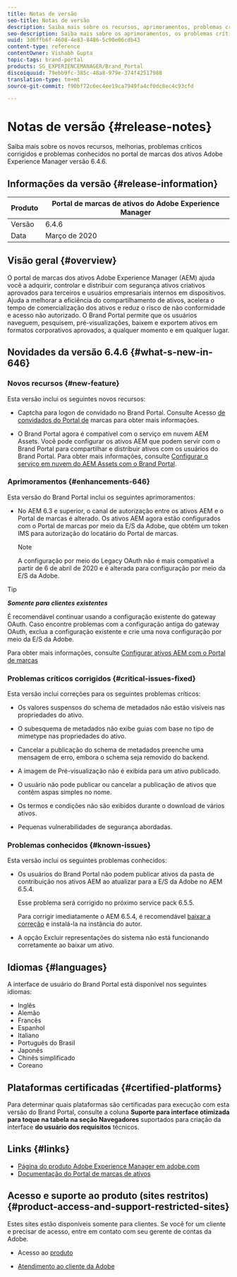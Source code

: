 ```yaml
---
title: Notas de versão
seo-title: Notas de versão
description: Saiba mais sobre os recursos, aprimoramentos, problemas críticos corrigidos e problemas conhecidos no portal de marcas dos ativos Adobe Experience Manager versão 6.4.6.
seo-description: Saiba mais sobre os aprimoramentos, os problemas críticos corrigidos e os problemas conhecidos no Adobe Experience Manager Assets Brand Portal 6.4.6.
uuid: 3d6ffb6f-4608-4e83-8486-5c90e06cdb43
content-type: reference
contentOwner: Vishabh Gupta
topic-tags: brand-portal
products: SG_EXPERIENCEMANAGER/Brand_Portal
discoiquuid: 79ebb9fc-385c-48a8-979e-374f42517988
translation-type: tm+mt
source-git-commit: f90bf72c6ec4ee19ca7949fa4cf0dc8ec4c93cfd

---
```



# Notas de versão {#release-notes}

Saiba mais sobre os novos recursos, melhorias, problemas críticos corrigidos e problemas conhecidos no portal de marcas dos ativos Adobe Experience Manager versão 6.4.6.

## Informações da versão {#release-information}

| Produto | Portal de marcas de ativos do Adobe Experience Manager |
|---|---|
| Versão | 6.4.6 |
| Data | Março de 2020 |

## Visão geral {#overview}

O portal de marcas dos ativos Adobe Experience Manager (AEM) ajuda você a adquirir, controlar e distribuir com segurança ativos criativos aprovados para terceiros e usuários empresariais internos em dispositivos. Ajuda a melhorar a eficiência do compartilhamento de ativos, acelera o tempo de comercialização dos ativos e reduz o risco de não conformidade e acesso não autorizado. O Brand Portal permite que os usuários naveguem, pesquisem, pré-visualizações, baixem e exportem ativos em formatos corporativos aprovados, a qualquer momento e em qualquer lugar.

## Novidades da versão 6.4.6 {#what-s-new-in-646}

### Novos recursos {#new-feature}

Esta versão inclui os seguintes novos recursos:

* Captcha para logon de convidado no Brand Portal. Consulte Acesso [de convidados do Portal de](../using/guest-access.md) marcas para obter mais informações.

* O Brand Portal agora é compatível com o serviço em nuvem AEM Assets. Você pode configurar os ativos AEM que podem servir com o Brand Portal para compartilhar e distribuir ativos com os usuários do Brand Portal.
Para obter mais informações, consulte [Configurar o serviço em nuvem do AEM Assets com o Brand Portal](https://docs.adobe.com/content/help/en/experience-manager-cloud-service/assets/brand-portal/configure-aem-assets-with-brand-portal.html).

### Aprimoramentos {#enhancements-646}

Esta versão do Brand Portal inclui os seguintes aprimoramentos:

* No AEM 6.3 e superior, o canal de autorização entre os ativos AEM e o Portal de marcas é alterado. Os ativos AEM agora estão configurados com o Portal de marcas por meio da E/S da Adobe, que obtém um token IMS para autorização do locatário do Portal de marcas.

   >[!NOTE]
   >
   >A configuração por meio do Legacy OAuth não é mais compatível a partir de 6 de abril de 2020 e é alterada para configuração por meio da E/S da Adobe.


>[!TIP]
>
>***Somente para clientes existentes***
>
>É recomendável continuar usando a configuração existente do gateway OAuth. Caso encontre problemas com a configuração antiga do gateway OAuth, exclua a configuração existente e crie uma nova configuração por meio da E/S da Adobe.


Para obter mais informações, consulte [Configurar ativos AEM com o Portal de marcas](configure-aem-assets-with-brand-portal.md)

### Problemas críticos corrigidos {#critical-issues-fixed}

Esta versão inclui correções para os seguintes problemas críticos:

* Os valores suspensos do schema de metadados não estão visíveis nas propriedades do ativo.

* O subesquema de metadados não exibe guias com base no tipo de mimetype nas propriedades do ativo.

* Cancelar a publicação do schema de metadados preenche uma mensagem de erro, embora o schema seja removido do backend.

* A imagem de Pré-visualização não é exibida para um ativo publicado.

* O usuário não pode publicar ou cancelar a publicação de ativos que contêm aspas simples no nome.

* Os termos e condições não são exibidos durante o download de vários ativos.

* Pequenas vulnerabilidades de segurança abordadas.

### Problemas conhecidos {#known-issues}

Esta versão inclui os seguintes problemas conhecidos:

* Os usuários do Brand Portal não podem publicar ativos da pasta de contribuição nos ativos AEM ao atualizar para a E/S da Adobe no AEM 6.5.4.

   Esse problema será corrigido no próximo service pack 6.5.5.

   Para corrigir imediatamente o AEM 6.5.4, é recomendável [baixar a correção](https://www.adobeaemcloud.com/content/marketplace/marketplaceProxy.html?packagePath=/content/companies/public/adobe/packages/cq650/hotfix/cq-6.5.0-hotfix-33041) e instalá-la na instância do autor.

* A opção Excluir representações do sistema não está funcionando corretamente ao baixar um ativo.


## Idiomas {#languages}

A interface de usuário do Brand Portal está disponível nos seguintes idiomas:

* Inglês
* Alemão
* Francês
* Espanhol
* Italiano
* Português do Brasil
* Japonês
* Chinês simplificado
* Coreano

## Plataformas certificadas {#certified-platforms}

Para determinar quais plataformas são certificadas para execução com esta versão do Brand Portal, consulte a coluna **Suporte para interface otimizada para toque na tabela na seção Navegadores** suportados para criação da interface **do usuário dos requisitos** [](https://helpx.adobe.com/experience-manager/6-4/sites/deploying/using/technical-requirements.html)técnicos.

## Links {#links}

* [Página do produto Adobe Experience Manager em adobe.com](http://www.adobe.com/in/marketing-cloud/experience-manager.html)
* [Documentação do Portal de marcas de ativos](https://helpx.adobe.com/br/experience-manager/brand-portal/user-guide.html)

## Acesso e suporte ao produto (sites restritos) {#product-access-and-support-restricted-sites}

Estes sites estão disponíveis somente para clientes. Se você for um cliente e precisar de acesso, entre em contato com seu gerente de contas da Adobe.

* [](https://daycare.day.com) Acesso ao [produto](https://login.marketing.adobe.com)

* [Atendimento ao cliente da Adobe](https://helpx.adobe.com/contact.html)
